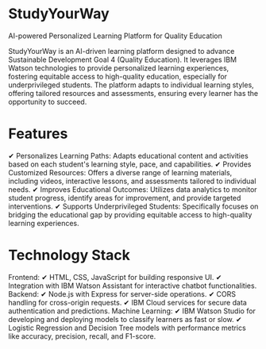 # StudyYourWay
AI-powered Personalized Learning  Platform for Quality Education

StudyYourWay is an AI-driven learning platform designed to advance Sustainable Development Goal 4 (Quality Education). It leverages IBM Watson technologies to provide personalized learning experiences, fostering equitable access to high-quality education, especially for underprivileged students. The platform adapts to individual learning styles, offering tailored resources and assessments, ensuring every learner has the opportunity to succeed.

# Features
✔ Personalizes Learning Paths: Adapts educational content and activities based on each student's learning style, pace, and capabilities.
✔ Provides Customized Resources: Offers a diverse range of learning materials, including videos, interactive lessons, and assessments tailored to individual needs.
✔ Improves Educational Outcomes: Utilizes data analytics to monitor student progress, identify areas for improvement, and provide targeted interventions.
✔ Supports Underprivileged Students: Specifically focuses on bridging the educational gap by providing equitable access to high-quality learning experiences.

# Technology Stack
Frontend:
✔ HTML, CSS, JavaScript for building responsive UI.
✔ Integration with IBM Watson Assistant for interactive chatbot functionalities.
Backend:
✔ Node.js with Express for server-side operations.
✔ CORS handling for cross-origin requests.
✔ IBM Cloud services for secure data authentication and predictions.
Machine Learning:
✔ IBM Watson Studio for developing and deploying models to classify learners as fast or slow.
✔ Logistic Regression and Decision Tree models with performance metrics like accuracy, precision, recall, and F1-score.
